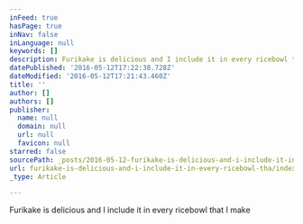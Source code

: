 ```yaml
---
inFeed: true
hasPage: true
inNav: false
inLanguage: null
keywords: []
description: Furikake is delicious and I include it in every ricebowl that I make
datePublished: '2016-05-12T17:22:38.728Z'
dateModified: '2016-05-12T17:21:43.460Z'
title: ''
author: []
authors: []
publisher:
  name: null
  domain: null
  url: null
  favicon: null
starred: false
sourcePath: _posts/2016-05-12-furikake-is-delicious-and-i-include-it-in-every-ricebowl-tha.md
url: furikake-is-delicious-and-i-include-it-in-every-ricebowl-tha/index.html
_type: Article

---
```

Furikake is delicious and I include it in every ricebowl that I make